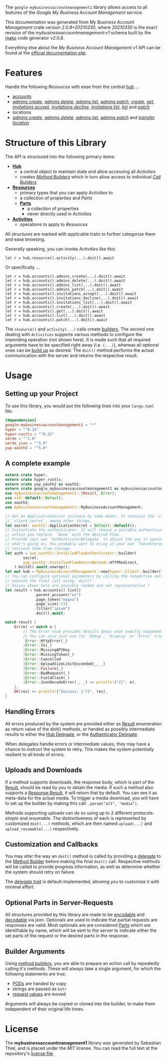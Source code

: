 <!---
DO NOT EDIT !
This file was generated automatically from 'src/mako/api/README.md.mako'
DO NOT EDIT !
-->
The `google-mybusinessaccountmanagement1` library allows access to all features of the *Google My Business Account Management* service.

This documentation was generated from *My Business Account Management* crate version *2.0.8+20210330*, where *20210330* is the exact revision of the *mybusinessaccountmanagement:v1* schema built by the [mako](http://www.makotemplates.org/) code generator *v2.0.8*.

Everything else about the *My Business Account Management* *v1* API can be found at the
[official documentation site](https://developers.google.com/my-business/).
# Features

Handle the following *Resources* with ease from the central [hub](https://docs.rs/google-mybusinessaccountmanagement1/2.0.8+20210330/google_mybusinessaccountmanagement1/MyBusinessAccountManagement) ... 

* [accounts](https://docs.rs/google-mybusinessaccountmanagement1/2.0.8+20210330/google_mybusinessaccountmanagement1/api::Account)
 * [*admins create*](https://docs.rs/google-mybusinessaccountmanagement1/2.0.8+20210330/google_mybusinessaccountmanagement1/api::AccountAdminCreateCall), [*admins delete*](https://docs.rs/google-mybusinessaccountmanagement1/2.0.8+20210330/google_mybusinessaccountmanagement1/api::AccountAdminDeleteCall), [*admins list*](https://docs.rs/google-mybusinessaccountmanagement1/2.0.8+20210330/google_mybusinessaccountmanagement1/api::AccountAdminListCall), [*admins patch*](https://docs.rs/google-mybusinessaccountmanagement1/2.0.8+20210330/google_mybusinessaccountmanagement1/api::AccountAdminPatchCall), [*create*](https://docs.rs/google-mybusinessaccountmanagement1/2.0.8+20210330/google_mybusinessaccountmanagement1/api::AccountCreateCall), [*get*](https://docs.rs/google-mybusinessaccountmanagement1/2.0.8+20210330/google_mybusinessaccountmanagement1/api::AccountGetCall), [*invitations accept*](https://docs.rs/google-mybusinessaccountmanagement1/2.0.8+20210330/google_mybusinessaccountmanagement1/api::AccountInvitationAcceptCall), [*invitations decline*](https://docs.rs/google-mybusinessaccountmanagement1/2.0.8+20210330/google_mybusinessaccountmanagement1/api::AccountInvitationDeclineCall), [*invitations list*](https://docs.rs/google-mybusinessaccountmanagement1/2.0.8+20210330/google_mybusinessaccountmanagement1/api::AccountInvitationListCall), [*list*](https://docs.rs/google-mybusinessaccountmanagement1/2.0.8+20210330/google_mybusinessaccountmanagement1/api::AccountListCall) and [*patch*](https://docs.rs/google-mybusinessaccountmanagement1/2.0.8+20210330/google_mybusinessaccountmanagement1/api::AccountPatchCall)
* locations
 * [*admins create*](https://docs.rs/google-mybusinessaccountmanagement1/2.0.8+20210330/google_mybusinessaccountmanagement1/api::LocationAdminCreateCall), [*admins delete*](https://docs.rs/google-mybusinessaccountmanagement1/2.0.8+20210330/google_mybusinessaccountmanagement1/api::LocationAdminDeleteCall), [*admins list*](https://docs.rs/google-mybusinessaccountmanagement1/2.0.8+20210330/google_mybusinessaccountmanagement1/api::LocationAdminListCall), [*admins patch*](https://docs.rs/google-mybusinessaccountmanagement1/2.0.8+20210330/google_mybusinessaccountmanagement1/api::LocationAdminPatchCall) and [*transfer location*](https://docs.rs/google-mybusinessaccountmanagement1/2.0.8+20210330/google_mybusinessaccountmanagement1/api::LocationTransferLocationCall)




# Structure of this Library

The API is structured into the following primary items:

* **[Hub](https://docs.rs/google-mybusinessaccountmanagement1/2.0.8+20210330/google_mybusinessaccountmanagement1/MyBusinessAccountManagement)**
    * a central object to maintain state and allow accessing all *Activities*
    * creates [*Method Builders*](https://docs.rs/google-mybusinessaccountmanagement1/2.0.8+20210330/google_mybusinessaccountmanagement1/client::MethodsBuilder) which in turn
      allow access to individual [*Call Builders*](https://docs.rs/google-mybusinessaccountmanagement1/2.0.8+20210330/google_mybusinessaccountmanagement1/client::CallBuilder)
* **[Resources](https://docs.rs/google-mybusinessaccountmanagement1/2.0.8+20210330/google_mybusinessaccountmanagement1/client::Resource)**
    * primary types that you can apply *Activities* to
    * a collection of properties and *Parts*
    * **[Parts](https://docs.rs/google-mybusinessaccountmanagement1/2.0.8+20210330/google_mybusinessaccountmanagement1/client::Part)**
        * a collection of properties
        * never directly used in *Activities*
* **[Activities](https://docs.rs/google-mybusinessaccountmanagement1/2.0.8+20210330/google_mybusinessaccountmanagement1/client::CallBuilder)**
    * operations to apply to *Resources*

All *structures* are marked with applicable traits to further categorize them and ease browsing.

Generally speaking, you can invoke *Activities* like this:

```Rust,ignore
let r = hub.resource().activity(...).doit().await
```

Or specifically ...

```ignore
let r = hub.accounts().admins_create(...).doit().await
let r = hub.accounts().admins_delete(...).doit().await
let r = hub.accounts().admins_list(...).doit().await
let r = hub.accounts().admins_patch(...).doit().await
let r = hub.accounts().invitations_accept(...).doit().await
let r = hub.accounts().invitations_decline(...).doit().await
let r = hub.accounts().invitations_list(...).doit().await
let r = hub.accounts().create(...).doit().await
let r = hub.accounts().get(...).doit().await
let r = hub.accounts().list(...).doit().await
let r = hub.accounts().patch(...).doit().await
```

The `resource()` and `activity(...)` calls create [builders][builder-pattern]. The second one dealing with `Activities` 
supports various methods to configure the impending operation (not shown here). It is made such that all required arguments have to be 
specified right away (i.e. `(...)`), whereas all optional ones can be [build up][builder-pattern] as desired.
The `doit()` method performs the actual communication with the server and returns the respective result.

# Usage

## Setting up your Project

To use this library, you would put the following lines into your `Cargo.toml` file:

```toml
[dependencies]
google-mybusinessaccountmanagement1 = "*"
hyper = "^0.14"
hyper-rustls = "^0.22"
serde = "^1.0"
serde_json = "^1.0"
yup-oauth2 = "^5.0"
```

## A complete example

```Rust
extern crate hyper;
extern crate hyper_rustls;
extern crate yup_oauth2 as oauth2;
extern crate google_mybusinessaccountmanagement1 as mybusinessaccountmanagement1;
use mybusinessaccountmanagement1::{Result, Error};
use std::default::Default;
use oauth2;
use mybusinessaccountmanagement1::MyBusinessAccountManagement;

// Get an ApplicationSecret instance by some means. It contains the `client_id` and 
// `client_secret`, among other things.
let secret: oauth2::ApplicationSecret = Default::default();
// Instantiate the authenticator. It will choose a suitable authentication flow for you, 
// unless you replace  `None` with the desired Flow.
// Provide your own `AuthenticatorDelegate` to adjust the way it operates and get feedback about 
// what's going on. You probably want to bring in your own `TokenStorage` to persist tokens and
// retrieve them from storage.
let auth = yup_oauth2::InstalledFlowAuthenticator::builder(
        secret,
        yup_oauth2::InstalledFlowReturnMethod::HTTPRedirect,
    ).build().await.unwrap();
let mut hub = MyBusinessAccountManagement::new(hyper::Client::builder().build(hyper_rustls::HttpsConnector::with_native_roots()), auth);
// You can configure optional parameters by calling the respective setters at will, and
// execute the final call using `doit()`.
// Values shown here are possibly random and not representative !
let result = hub.accounts().list()
             .parent_account("et")
             .page_token("magna")
             .page_size(-11)
             .filter("ipsum")
             .doit().await;

match result {
    Err(e) => match e {
        // The Error enum provides details about what exactly happened.
        // You can also just use its `Debug`, `Display` or `Error` traits
         Error::HttpError(_)
        |Error::Io(_)
        |Error::MissingAPIKey
        |Error::MissingToken(_)
        |Error::Cancelled
        |Error::UploadSizeLimitExceeded(_, _)
        |Error::Failure(_)
        |Error::BadRequest(_)
        |Error::FieldClash(_)
        |Error::JsonDecodeError(_, _) => println!("{}", e),
    },
    Ok(res) => println!("Success: {:?}", res),
}

```
## Handling Errors

All errors produced by the system are provided either as [Result](https://docs.rs/google-mybusinessaccountmanagement1/2.0.8+20210330/google_mybusinessaccountmanagement1/client::Result) enumeration as return value of
the doit() methods, or handed as possibly intermediate results to either the 
[Hub Delegate](https://docs.rs/google-mybusinessaccountmanagement1/2.0.8+20210330/google_mybusinessaccountmanagement1/client::Delegate), or the [Authenticator Delegate](https://docs.rs/yup-oauth2/*/yup_oauth2/trait.AuthenticatorDelegate.html).

When delegates handle errors or intermediate values, they may have a chance to instruct the system to retry. This 
makes the system potentially resilient to all kinds of errors.

## Uploads and Downloads
If a method supports downloads, the response body, which is part of the [Result](https://docs.rs/google-mybusinessaccountmanagement1/2.0.8+20210330/google_mybusinessaccountmanagement1/client::Result), should be
read by you to obtain the media.
If such a method also supports a [Response Result](https://docs.rs/google-mybusinessaccountmanagement1/2.0.8+20210330/google_mybusinessaccountmanagement1/client::ResponseResult), it will return that by default.
You can see it as meta-data for the actual media. To trigger a media download, you will have to set up the builder by making
this call: `.param("alt", "media")`.

Methods supporting uploads can do so using up to 2 different protocols: 
*simple* and *resumable*. The distinctiveness of each is represented by customized 
`doit(...)` methods, which are then named `upload(...)` and `upload_resumable(...)` respectively.

## Customization and Callbacks

You may alter the way an `doit()` method is called by providing a [delegate](https://docs.rs/google-mybusinessaccountmanagement1/2.0.8+20210330/google_mybusinessaccountmanagement1/client::Delegate) to the 
[Method Builder](https://docs.rs/google-mybusinessaccountmanagement1/2.0.8+20210330/google_mybusinessaccountmanagement1/client::CallBuilder) before making the final `doit()` call. 
Respective methods will be called to provide progress information, as well as determine whether the system should 
retry on failure.

The [delegate trait](https://docs.rs/google-mybusinessaccountmanagement1/2.0.8+20210330/google_mybusinessaccountmanagement1/client::Delegate) is default-implemented, allowing you to customize it with minimal effort.

## Optional Parts in Server-Requests

All structures provided by this library are made to be [encodable](https://docs.rs/google-mybusinessaccountmanagement1/2.0.8+20210330/google_mybusinessaccountmanagement1/client::RequestValue) and 
[decodable](https://docs.rs/google-mybusinessaccountmanagement1/2.0.8+20210330/google_mybusinessaccountmanagement1/client::ResponseResult) via *json*. Optionals are used to indicate that partial requests are responses 
are valid.
Most optionals are are considered [Parts](https://docs.rs/google-mybusinessaccountmanagement1/2.0.8+20210330/google_mybusinessaccountmanagement1/client::Part) which are identifiable by name, which will be sent to 
the server to indicate either the set parts of the request or the desired parts in the response.

## Builder Arguments

Using [method builders](https://docs.rs/google-mybusinessaccountmanagement1/2.0.8+20210330/google_mybusinessaccountmanagement1/client::CallBuilder), you are able to prepare an action call by repeatedly calling it's methods.
These will always take a single argument, for which the following statements are true.

* [PODs][wiki-pod] are handed by copy
* strings are passed as `&str`
* [request values](https://docs.rs/google-mybusinessaccountmanagement1/2.0.8+20210330/google_mybusinessaccountmanagement1/client::RequestValue) are moved

Arguments will always be copied or cloned into the builder, to make them independent of their original life times.

[wiki-pod]: http://en.wikipedia.org/wiki/Plain_old_data_structure
[builder-pattern]: http://en.wikipedia.org/wiki/Builder_pattern
[google-go-api]: https://github.com/google/google-api-go-client

# License
The **mybusinessaccountmanagement1** library was generated by Sebastian Thiel, and is placed 
under the *MIT* license.
You can read the full text at the repository's [license file][repo-license].

[repo-license]: https://github.com/Byron/google-apis-rsblob/main/LICENSE.md
